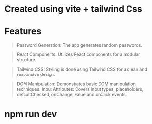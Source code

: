 # Created using vite + tailwind Css

# Features

> Password Generation: The app generates random passwords.

> React Components: Utilizes React components for a modular structure.

> Tailwind CSS: Styling is done using Tailwind CSS for a clean and responsive design.

> DOM Manipulation: Demonstrates basic DOM manipulation techniques.
> Input Attributes: Covers input types, placeholders, defaultChecked, onChange, value and onClick events.

# npm run dev #
